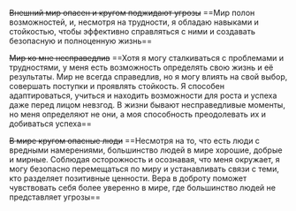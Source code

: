 ~~Внешний мир опасен и кругом поджидают угрозы~~
==Мир полон возможностей, и, несмотря на трудности, я обладаю навыками и стойкостью, чтобы эффективно справляться с ними и создавать безопасную и полноценную жизнь==

~~Мир ко мне несправедлив~~
==Хотя я могу сталкиваться с проблемами и трудностями, у меня есть возможность определять свою жизнь и её результаты. Мир не всегда справедлив, но я могу влиять на свой выбор, совершать поступки и проявлять стойкость. Я способен адаптироваться, учиться и находить возможности для роста и успеха даже перед лицом невзгод. В жизни бывают несправедливые моменты, но меня определяют не они, а моя способность преодолевать их и добиваться успеха==

~~В мире кругом опасные люди~~
==Несмотря на то, что есть люди с вредными намерениями, большинство людей в мире хорошие, добрые и мирные. Соблюдая осторожность и осознавая, что меня окружает, я могу безопасно перемещаться по миру и устанавливать связи с теми, кто разделяет позитивные ценности. Вера в доброту поможет чувствовать себя более уверенно в мире, где большинство людей не представляет угрозы==

